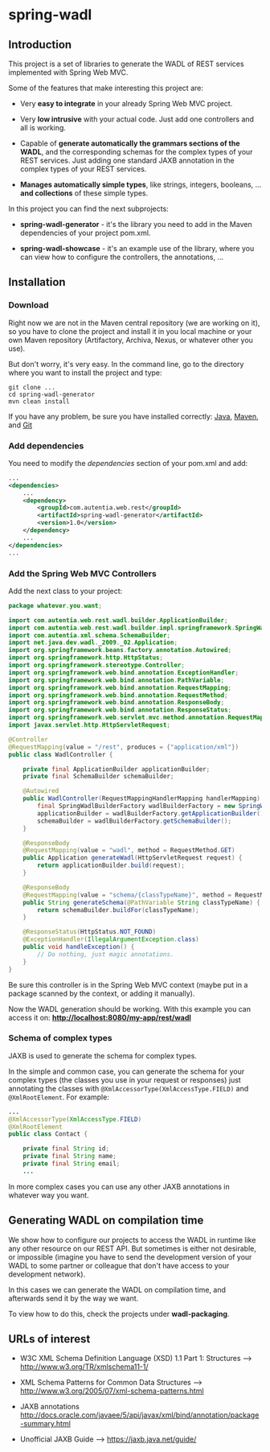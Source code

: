 spring-wadl
===========

Introduction
------------

This project is a set of libraries to generate the WADL of REST services implemented with Spring Web MVC.

Some of the features that make interesting this project are:

 *  Very **easy to integrate** in your already Spring Web MVC project.

 *  Very **low intrusive** with your actual code. Just add one controllers and all is working.

 *  Capable of **generate automatically the grammars sections of the WADL**, and the corresponding schemas for the
    complex types of your REST services. Just adding one standard JAXB annotation in the complex types of your REST
    services.

 *  **Manages automatically simple types**, like strings, integers, booleans, ... **and collections** of these simple
    types.


In this project you can find the next subprojects:

 *  **spring-wadl-generator** - it's the library you need to add in the Maven dependencies of your project pom.xml.

 *  **spring-wadl-showcase** - it's an example use of the library, where you can view how to configure the controllers,
    the annotations, ...



Installation
------------

### Download

Right now we are not in the Maven central repository (we are working on it), so you have to clone the project and
install it in you local machine or your own Maven repository (Artifactory, Archiva, Nexus, or whatever other you use).

But don't worry, it's very easy. In the command line, go to the directory where you want to install the project and
type:

    git clone ...
    cd spring-wadl-generator
    mvn clean install

If you have any problem, be sure you have installed correctly:
[Java](http://www.oracle.com/technetwork/java/javase/downloads/index.html),
[Maven](http://maven.apache.org/), and [Git](http://git-scm.com/)



### Add dependencies

You need to modify the _dependencies_ section of your pom.xml and add:

```xml
...
<dependencies>
    ...
    <dependency>
        <groupId>com.autentia.web.rest</groupId>
        <artifactId>spring-wadl-generator</artifactId>
        <version>1.0</version>
    </dependency>
    ...
</dependencies>
...
```



### Add the Spring Web MVC Controllers

Add the next class to your project:

```java
package whatever.you.want;

import com.autentia.web.rest.wadl.builder.ApplicationBuilder;
import com.autentia.web.rest.wadl.builder.impl.springframework.SpringWadlBuilderFactory;
import com.autentia.xml.schema.SchemaBuilder;
import net.java.dev.wadl._2009._02.Application;
import org.springframework.beans.factory.annotation.Autowired;
import org.springframework.http.HttpStatus;
import org.springframework.stereotype.Controller;
import org.springframework.web.bind.annotation.ExceptionHandler;
import org.springframework.web.bind.annotation.PathVariable;
import org.springframework.web.bind.annotation.RequestMapping;
import org.springframework.web.bind.annotation.RequestMethod;
import org.springframework.web.bind.annotation.ResponseBody;
import org.springframework.web.bind.annotation.ResponseStatus;
import org.springframework.web.servlet.mvc.method.annotation.RequestMappingHandlerMapping;
import javax.servlet.http.HttpServletRequest;

@Controller
@RequestMapping(value = "/rest", produces = {"application/xml"})
public class WadlController {

    private final ApplicationBuilder applicationBuilder;
    private final SchemaBuilder schemaBuilder;

    @Autowired
    public WadlController(RequestMappingHandlerMapping handlerMapping) {
        final SpringWadlBuilderFactory wadlBuilderFactory = new SpringWadlBuilderFactory(handlerMapping);
        applicationBuilder = wadlBuilderFactory.getApplicationBuilder();
        schemaBuilder = wadlBuilderFactory.getSchemaBuilder();
    }

    @ResponseBody
    @RequestMapping(value = "wadl", method = RequestMethod.GET)
    public Application generateWadl(HttpServletRequest request) {
        return applicationBuilder.build(request);
    }

    @ResponseBody
    @RequestMapping(value = "schema/{classTypeName}", method = RequestMethod.GET)
    public String generateSchema(@PathVariable String classTypeName) {
        return schemaBuilder.buildFor(classTypeName);
    }

    @ResponseStatus(HttpStatus.NOT_FOUND)
    @ExceptionHandler(IllegalArgumentException.class)
    public void handleException() {
        // Do nothing, just magic annotations.
    }
}
```

Be sure this controller is in the Spring Web MVC context (maybe put in a package scanned by the context, or adding it
manually).

Now the WADL generation should be working. With this example you can access it on:
**<http://localhost:8080/my-app/rest/wadl>**



### Schema of complex types

JAXB is used to generate the schema for complex types.

In the simple and common case, you can generate the schema for your complex types (the classes you use in your request
or responses) just annotating the classes with `@XmlAccessorType(XmlAccessType.FIELD)` and `@XmlRootElement`.
For example:

```java
...
@XmlAccessorType(XmlAccessType.FIELD)
@XmlRootElement
public class Contact {

    private final String id;
    private final String name;
    private final String email;
    ...
```

In more complex cases you can use any other JAXB annotations in whatever way you want.



Generating WADL on compilation time
-----------------------------------

We show how to configure our projects to access the WADL in runtime like any other resource on our REST API. But
sometimes is either not desirable, or impossible (imagine you have to send the development version of your WADL to some
partner or colleague that don't have access to your development network).

In this cases we can generate the WADL on compilation time, and afterwards send it by the way we want.

To view how to do this, check the projects under **wadl-packaging**.



URLs of interest
----------------

 *  W3C XML Schema Definition Language (XSD) 1.1 Part 1: Structures --> <http://www.w3.org/TR/xmlschema11-1/>

 *  XML Schema Patterns for Common Data Structures --> <http://www.w3.org/2005/07/xml-schema-patterns.html>

 *  JAXB annotations <http://docs.oracle.com/javaee/5/api/javax/xml/bind/annotation/package-summary.html>

 *  Unofficial JAXB Guide --> <https://jaxb.java.net/guide/>

